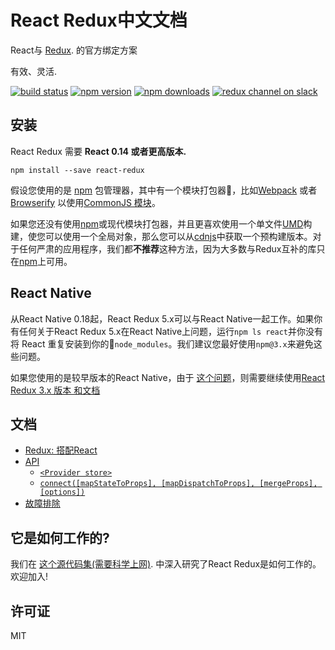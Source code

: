 React Redux中文文档
=========================

React与 [Redux](https://github.com/reactjs/redux). 的官方绑定方案

有效、灵活.

[![build status](https://img.shields.io/travis/reactjs/react-redux/master.svg?style=flat-square)](https://travis-ci.org/reactjs/react-redux) [![npm version](https://img.shields.io/npm/v/react-redux.svg?style=flat-square)](https://www.npmjs.com/package/react-redux)
[![npm downloads](https://img.shields.io/npm/dm/react-redux.svg?style=flat-square)](https://www.npmjs.com/package/react-redux)
[![redux channel on slack](https://img.shields.io/badge/slack-redux@reactiflux-61DAFB.svg?style=flat-square)](http://www.reactiflux.com)


## 安装


React Redux 需要 **React 0.14 或者更高版本.**

```
npm install --save react-redux
```

假设您使用的是 [npm](http://npmjs.com/) 包管理器，其中有一个模块打包器，比如[Webpack](https://webpack.js.org/) 或者 [Browserify](http://browserify.org/) 以使用[CommonJS 模块](http://webpack.github.io/docs/commonjs.html)。


如果您还没有使用[npm](http://npmjs.com/)或现代模块打包器，并且更喜欢使用一个单文件[UMD](https://github.com/umdjs/umd)构建，使您可以使用一个全局对象，那么您可以从[cdnjs](https://cdnjs.com/libraries/react-redux)中获取一个预构建版本。对于任何严肃的应用程序，我们都**不推荐**这种方法，因为大多数与Redux互补的库只在[npm](http://npmjs.com/)上可用。

## React Native

从React Native 0.18起，React Redux 5.x可以与React Native一起工作。如果你有任何关于React Redux 5.x在React Native上问题，运行`npm ls react`并你没有将 React 重复安装到你的`node_modules`。我们建议您最好使用`npm@3.x`来避免这些问题。

如果您使用的是较早版本的React Native，由于 [这个问题](https://github.com/facebook/react-native/issues/2985)，则需要继续使用[React Redux 3.x 版本 和文档](https://github.com/reactjs/react-redux/tree/v3.1.0) 

## 文档

- [Redux: 搭配React](http://cn.redux.js.org//docs/basics/UsageWithReact.html)
- [API](docs/api.md#api)
  - [`<Provider store>`](docs/api.md#provider-store)
  - [`connect([mapStateToProps], [mapDispatchToProps], [mergeProps], [options])`](docs/api.md#connectmapstatetoprops-mapdispatchtoprops-mergeprops-options)
- [故障排除](docs/troubleshooting.md#troubleshooting)

## 它是如何工作的?

我们在 [这个源代码集(需要科学上网)](https://www.youtube.com/watch?v=VJ38wSFbM3A).  中深入研究了React Redux是如何工作的。
欢迎加入!

## 许可证

MIT
